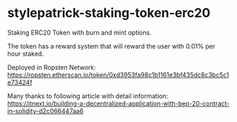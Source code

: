 # stylepatrick-staking-token-erc20
 Staking ERC20 Token with burn and mint options.
 
 The token has a reward system that will reward the user with 0.01% per hour staked.
 
 Deployed in Ropsten Network: https://ropsten.etherscan.io/token/0xd3953fa98c1b1161e3bf435dc8c3bc5c1e73424f
 
 Many thanks to following article with detail information: https://itnext.io/building-a-decentralized-application-with-bep-20-contract-in-solidity-d2c066447aa6
